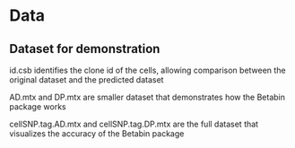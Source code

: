 # Data

## Dataset for demonstration

id.csb identifies the clone id of the cells, allowing comparison between the original dataset and the predicted dataset

AD.mtx and DP.mtx are smaller dataset that demonstrates how the Betabin package works

cellSNP.tag.AD.mtx and cellSNP.tag.DP.mtx are the full dataset that visualizes the accuracy of the Betabin package